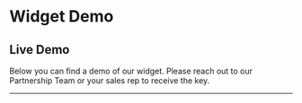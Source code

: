 # Widget Demo

## Live Demo

Below you can find a demo of our widget. Please reach out to our Partnership Team or your sales rep to receive the key.

---
